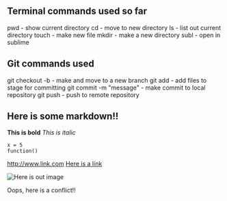 ## Terminal commands used so far

pwd - show current directory
cd - move to new directory
ls - list out current directory
touch - make new file
mkdir - make a new directory
subl - open in sublime

## Git commands used

git checkout -b  - make and move to  a new branch
git add  - add files to stage for committing
git commit -m "message" - make commit to local repository
git push - push to remote repository


## Here is some markdown!!

**This is bold**
*This is italic*

```
x = 5
function()

```

http://www.link.com
[Here is a link](http://www.link.com)

![Here is out image](../imgs/screen-shot.png "Here is the image")

Oops, here is a conflict!!
